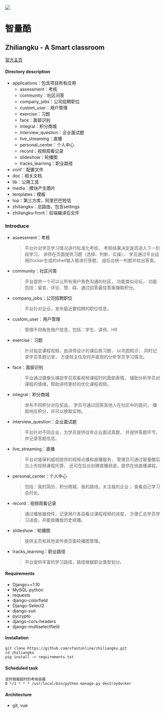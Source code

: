 ![](https://www.zhiliangku.com/static/img/Logo.a827faf.png)
# 智量酷
## Zhiliangku - A Smart classroom 
[官方主页](https://www.zhiliangku.com "智量酷")

#### Directory description
* applications：包含项目所有应用
    * assessment：考核
    * community：社区问答
    * company_jobs：公司招聘职位
    * custom_user：用户管理
    * exercise：习题
    * face：面部识别
    * integral：积分商城
    * interview_question：企业面试题
    * live_streaming：直播
    * personal_center：个人中心
    * record：视频观看记录
    * slideshow：轮播图
    * tracks_learning：职业路径
* conf：配置文件
* doc：相关文档
* lib：公用工具
* media：模块产生图片
* templates：模板
* top：第三方库，阿里巴巴短信
* zhiliangku：总路由，包含settings
* zhiliangku-front：前端编译后文件

### Introduce
* assessment：考核
    > 平台针对学员学习情况进行标准化考核，
    考核结果决定是否进入下一阶段学习，
    讲师在页面提供习题（选择、判断、实操），
    学员通过平台运用Docker生成的shell输入框进行答题，
    由后台统一判题并给出答案。
* community：社区问答
    > 平台提供一个可以让所有用户角色沟通的社区，
    功能类似论坛，
    功能包括：留言、评论、赞、踩、通过回答最佳答案赚取积分。
* company_jobs：公司招聘职位
    > 平台针对企业，发布最近要招聘的职位信息。
* custom_user：用户管理
    > 管理不同角色用户信息，包括：学生、讲师、HR
* exercise：习题
    > 针对指定课程视频，由讲师设计的课后练习题，
    以巩固知识，
    同时记录学员答题记录，
    方便班主任及时并直观的分析学员学习情况。
* face：面部识别
    > 平台通过摄像头捕捉学员观看视频课程时的面部表情，
    辅助分析学员对课程的情绪，帮助讲师更好的优化课程视频。
* integral：积分商城
    > 发布不同积分对应奖品，
    学员可通过回答其他人在社区中的提问，
    赚取响应积分，并可以换取实物。
* interview_question：企业面试题
    > 平台针对不同企业，为学员提供往年企业面试真题，
    并提供答题环节，并记录答题信息。
* live_streaming：直播
    > 平台对接保利威视提供的视频点播和直播服务，
    管理员可通过智量酷后台上传视频课程托管，
    还可在后台创建直播频道，提供在线直播课程。
* personal_center：个人中心
    > 包括：我的简历，积分商城，我的路线，关注我的企业；
    查看自己学习总时长。
* record：视频观看记录
    > 通过播放器控件，记录用户各自看过课程视频的进度，
    方便汇总学员学习进度，并能按播放历史续播。
* slideshow：轮播图
    > 提供主页和其他宣传类页面轮播图管理。
* tracks_learning：职业路径
    > 平台提供丰富的学习路径，路径根据职业类型划分。

#### Requirements
* Django==1.10
* MySQL-python
* requests
* django-colorfield
* Django-Select2
* django-suit
* pycrypto
* django-cors-headers
* django-multiselectfield

#### Installation
```
git clone https://github.com/vfastonline/zhiliangku.git
cd zhiliangku 
pip install -r requirements.txt
```

#### Scheduled task
```
定时销毁超时的考核容器
0 */1 * * * /usr/local/bin/python manage.py destroydocker
```

#### Architecture
* git, vue

